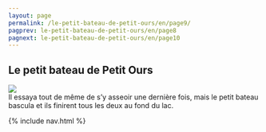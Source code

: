 ```yaml
---
layout: page
permalink: /le-petit-bateau-de-petit-ours/en/page9/
pagprev: le-petit-bateau-de-petit-ours/en/page8
pagnext: le-petit-bateau-de-petit-ours/en/page10
---
```


## Le petit bateau de Petit Ours

<img src="{{ site.baseurl }}/img/le-petit-bateau-de-petit-ours/page9.jpg"/>

<div class="childbook-text">
Il essaya tout de même de s’y asseoir une dernière fois, mais le petit bateau bascula et ils finirent tous les deux au fond du lac.
</div>

{% include nav.html %}
